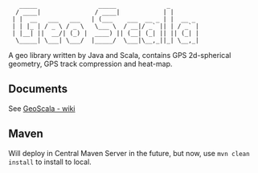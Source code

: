 ```
   _____                 _____              _        
  / ____|               / ____|            | |       
 | |  __   ___   ___   | (___    ___  __ _ | |  __ _ 
 | | |_ | / _ \ / _ \   \___ \  / __|/ _` || | / _` |
 | |__| ||  __/| (_) |  ____) || (__| (_| || || (_| |
  \_____| \___| \___/  |_____/  \___|\__,_||_| \__,_|
```

A geo library written by Java and Scala, contains GPS 2d-spherical geometry, GPS track compression and heat-map.

## Documents
See <a href="https://github.com/TsingJyujing/GeoScala/wiki">GeoScala - wiki</a>

## Maven
Will deploy in Central Maven Server in the future, but now, use `mvn clean install` to install to local.
